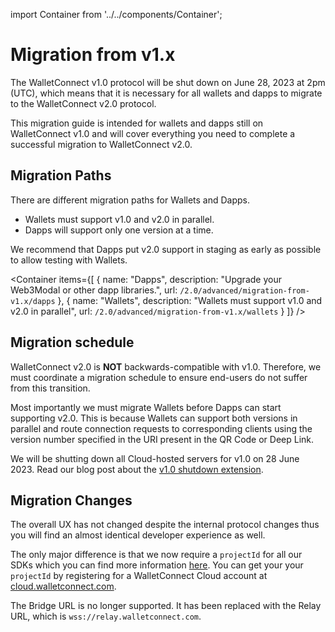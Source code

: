 import Container from '../../components/Container';

# Migration from v1.x

The WalletConnect v1.0 protocol will be shut down on June 28, 2023 at 2pm (UTC), which means that it is necessary for all wallets and dapps to migrate to the WalletConnect v2.0 protocol.

This migration guide is intended for wallets and dapps still on WalletConnect v1.0 and will cover everything you need to complete a successful migration to WalletConnect v2.0.

## Migration Paths

There are different migration paths for Wallets and Dapps.

- Wallets must support v1.0 and v2.0 in parallel.
- Dapps will support only one version at a time.

We recommend that Dapps put v2.0 support in staging as early as possible to allow testing with Wallets.

<Container
items={[
{
name: "Dapps",
description: "Upgrade your Web3Modal or other dapp libraries.",
url: `/2.0/advanced/migration-from-v1.x/dapps`
},
{
name: "Wallets",
description: "Wallets must support v1.0 and v2.0 in parallel",
url: `/2.0/advanced/migration-from-v1.x/wallets`
}
]}
/>

## Migration schedule

WalletConnect v2.0 is **NOT** backwards-compatible with v1.0. Therefore, we must coordinate a migration schedule to ensure end-users do not suffer from this transition.

Most importantly we must migrate Wallets before Dapps can start supporting v2.0. This is because Wallets can support both versions in parallel and route connection requests to corresponding clients using the version number specified in the URI present in the QR Code or Deep Link.

We will be shutting down all Cloud-hosted servers for v1.0 on 28 June 2023. Read our blog post about the [v1.0 shutdown extension](https://medium.com/walletconnect/weve-reset-the-clock-on-the-walletconnect-v1-0-shutdown-now-scheduled-for-june-28-2023-ead2d953b595).

## Migration Changes

The overall UX has not changed despite the internal protocol changes thus you will find an almost identical developer experience as well.

The only major difference is that we now require a `projectId` for all our SDKs which you can find more information [here](https://docs.walletconnect.com/2.0/cloud/relay). You can get your your `projectId` by registering for a WalletConnect Cloud account at [cloud.walletconnect.com](https://cloud.walletconnect.com/sign-up).

The Bridge URL is no longer supported. It has been replaced with the Relay URL, which is `wss://relay.walletconnect.com`.
